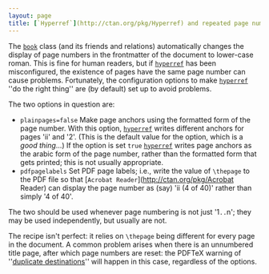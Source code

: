 ```yaml
---
layout: page
title: [`Hyperref`](http://ctan.org/pkg/Hyperref) and repeated page numbers
---
```


The [`book`](http://ctan.org/pkg/book) class (and its friends and relations) automatically
changes the display of page numbers in the frontmatter of the document
to lower-case roman.  This is fine for human readers, but if
[`hyperref`](http://ctan.org/pkg/hyperref) has been misconfigured, the existence of pages have
the same page number can cause problems.  Fortunately, the
configuration options to make [`hyperref`](http://ctan.org/pkg/hyperref) ''do the right
thing'' are (by default) set up to avoid problems.

The two options in question are:

- `plainpages=false` Make page anchors using the
  formatted form of the page number.  With this option,
  [`hyperref`](http://ctan.org/pkg/hyperref) writes different anchors for pages 'ii' and '2'.
  (This is the default value for the option, which is a 
  _good thing_&hellip;)
  If the option is set `true` [`hyperref`](http://ctan.org/pkg/hyperref) writes page
  anchors as the arabic form of the page number, rather than the
  formatted form that gets printed; this is not usually appropriate.
- `pdfpagelabels` Set PDF page labels; i.e.,
  write the value of `\thepage` to the PDF file so that
  [`Acrobat Reader`](http://ctan.org/pkg/Acrobat Reader) can display the page number as (say) 'ii (4
  of 40)' rather than simply '4 of 40'.

The two should be used whenever page numbering is not just
'1`..`n'; they may be used independently, but
usually are not.

The recipe isn't perfect: it relies on `\thepage` being different
for every page in the document.  A common problem arises when there is
an unnumbered title page, after which page numbers are reset: the
PDFTeX warning of ''[duplicate destinations](./FAQ-hyperdupdest.html)''
will happen in this case, regardless of the options.


